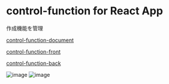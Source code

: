 # control-function for React App
作成機能を管理

[control-function-document
](https://github.com/tokio-mori/control-function-document)

[control-function-front
](https://github.com/tokio-mori/control-function-front)

[control-function-back](https://github.com/tokio-mori/control-function-back)

![image](https://github.com/user-attachments/assets/495136ab-cfc7-4019-aee5-5a6e85193268)
![image](https://github.com/user-attachments/assets/5829c07c-850c-402b-8afc-d90870b98017)

